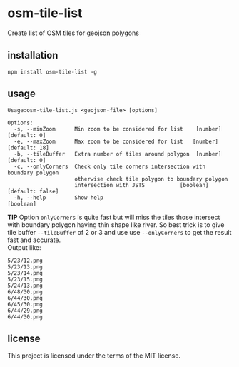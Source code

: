 # osm-tile-list
Create list of OSM tiles for geojson polygons
## installation

```
npm install osm-tile-list -g
```

## usage
```
Usage:osm-tile-list.js <geojson-file> [options]

Options:
  -s, --minZoom      Min zoom to be considered for list    [number] [default: 0]
  -e, --maxZoom      Max zoom to be considered for list   [number] [default: 18]
  -b, --tileBuffer   Extra number of tiles around polygon  [number] [default: 0]
  -c, --onlyCorners  Check only tile corners intersection with boundary polygon
                     otherwise check tile polygon to boundary polygon
                     intersection with JSTS           [boolean] [default: false]
  -h, --help         Show help                                         [boolean]
```
**TIP** Option `onlyCorners` is quite fast but will miss the tiles those intersect with boundary polygon having thin shape like river. So best trick is to give tile buffer `--tileBuffer` of 2 or 3 and use use `--onlyCorners` to get the result fast and accurate.  
Output like:
```
5/23/12.png
5/23/13.png
5/23/14.png
5/23/15.png
5/24/13.png
6/48/30.png
6/44/30.png
6/45/30.png
6/44/29.png
6/44/30.png
``` 

## license
This project is licensed under the terms of the MIT license.
